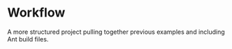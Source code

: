 # Workflow #

A more structured project pulling together previous examples and including Ant build files.